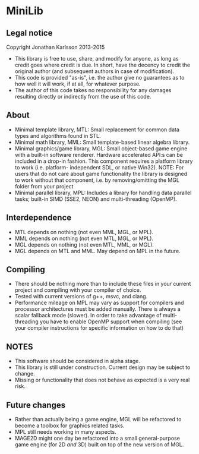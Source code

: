 MiniLib
=======

Legal notice
------------
Copyright Jonathan Karlsson 2013-2015

* This library is free to use, share, and modify for anyone, as long
  as credit goes where credit is due. In short, have the decency to
  credit the original author (and subsequent authors in case of modification).
* This code is provided "as-is", i.e. the author give no guarantees as to how
  well it will work, if at all, for whatever purpose.
* The author of this code takes no responsibility for any damages
  resulting directly or indirectly from the use of this code.

About
-----
* Minimal template library, MTL: Small replacement for common data types and
  algorithms found in STL.
* Minimal math library, MML: Small template-based linear algebra library.
* Minimal graphics/game library, MGL: Small object-based game engine with a
  built-in software renderer. Hardware accelerated API:s can be included in a
  drop-in fashion. This component requires a platform library to work (i.e. platform-
  independent SDL, or native Win32). NOTE: For users that do not care about game
  functionality the library is designed to work without that component, i.e. by
  removing/omitting the MGL folder from your project
* Minimal parallel library, MPL: Includes a library for handling data parallel tasks;
  built-in SIMD (SSE2, NEON) and multi-threading (OpenMP).

Interdependence
---------------
* MTL depends on nothing (not even MML, MGL, or MPL).
* MML depends on nothing (not even MTL, MGL, or MPL).
* MGL depends on nothing (not even MTL, MML, or MGL).
* MGL depends on MTL and MML. May depend on MPL in the future.

Compiling
---------
* There should be nothing more than to include these files in
  your current project and compiling with your compiler of choice.
* Tested with current versions of g++, msvc, and clang.
* Performance mileage on MPL may vary as support for compilers and
  processor architectures must be added manually. There is always a
  scalar fallback mode (slower). In order to take advantage of multi-
  threading you have to enable OpenMP support when compiling (see
  your compiler instructions for specific information on how to do that)

NOTES
-----
* This software should be considered in alpha stage.
* This library is still under construction. Current design
  may be subject to change.
* Missing or functionality that does not behave as expected
  is a very real risk.

Future changes
--------------
* Rather than actually being a game engine, MGL will be refactored
  to become a toolbox for graphics related tasks.
* MPL still needs working in many aspects.
* MAGE2D might one day be refactored into a small general-purpose
  game engine (for 2D *and* 3D) built on top of the new version of
  MGL.
